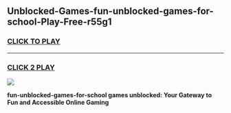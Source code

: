 
## Unblocked-Games-fun-unblocked-games-for-school-Play-Free-r55g1
<h3>
<a href="https://premium76.site?title=fun-unblocked-games-for-school&ref=09A">CLICK TO PLAY</a></h3>
<hr>

<h3>
<a href="https://premium76.site?title=fun-unblocked-games-for-school&ref=09A">CLICK 2 PLAY</a>
  
</h3>

<a href="https://premium76.site?title=fun-unblocked-games-for-school&ref=09A"><img src="https://clearcache.store/games.png"></a>


**fun-unblocked-games-for-school games unblocked: Your Gateway to Fun and Accessible Online Gaming**
